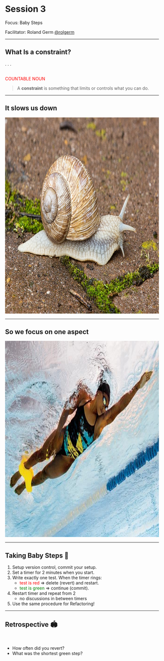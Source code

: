 # Session 3

Focus: Baby Steps

Facilitator: Roland Germ [@rolgerm](https://x.com/rolgerm)

---

## What Is a constraint?

. . .

\
<span style="color:red;">COUNTABLE NOUN</span>

> A **constraint** is something that limits or controls what you can do.

---

## It slows us down

<img src="./images/snail.jpg" style="width: 960px; height: 640px;" />

---

## So we focus on one aspect

<img src="./images/swimming_constraint.jpg" style="width: 960px; height: 640px;" />

---

## Taking Baby Steps 👼

1. Setup version control, commit your setup.
1. Set a timer for 2 minutes when you start.
1. Write exactly one test. When the timer rings:
    * <span style="color:red;">test is red</span> => delete (revert) and restart.
    * <span style="color:green;">test is green</span> => continue (commit).
1. Restart timer and repeat from 2
    * no discussions in between timers
1. Use the same procedure for Refactoring!

---

## Retrospective 🏟️
<!-- 10 minutes / additional question: How did you achieve it?-->
<br>

* How often did you revert?
* What was the shortest green step?
